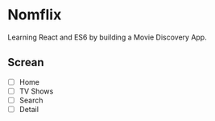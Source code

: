 # Nomflix

Learning React and ES6 by building a Movie Discovery App.

## Screan

- [ ] Home
- [ ] TV Shows
- [ ] Search
- [ ] Detail